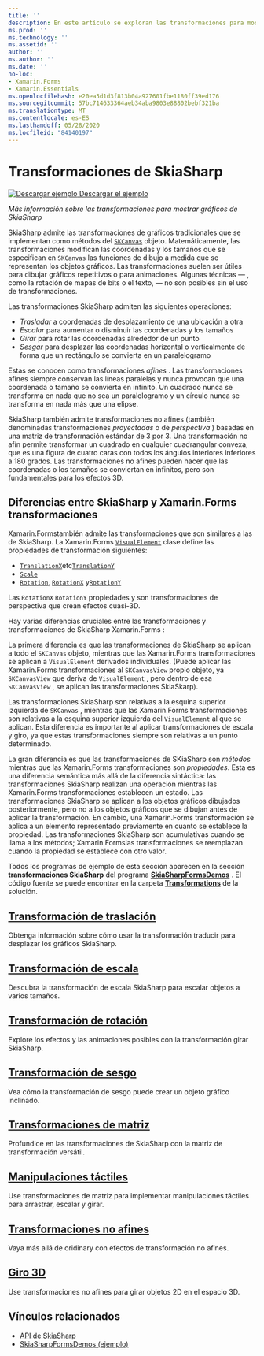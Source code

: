 ```yaml
---
title: ''
description: En este artículo se exploran las transformaciones para mostrar gráficos de SkiaSharp en Xamarin.Forms aplicaciones y se muestra con código de ejemplo.
ms.prod: ''
ms.technology: ''
ms.assetid: ''
author: ''
ms.author: ''
ms.date: ''
no-loc:
- Xamarin.Forms
- Xamarin.Essentials
ms.openlocfilehash: e20ea5d1d3f813b04a927601fbe1180ff39ed176
ms.sourcegitcommit: 57bc714633364aeb34aba9803e88802bebf321ba
ms.translationtype: MT
ms.contentlocale: es-ES
ms.lasthandoff: 05/28/2020
ms.locfileid: "84140197"
---
```

# <a name="skiasharp-transforms"></a>Transformaciones de SkiaSharp

[![Descargar ejemplo](~/media/shared/download.png) Descargar el ejemplo](https://docs.microsoft.com/samples/xamarin/xamarin-forms-samples/skiasharpforms-demos)

_Más información sobre las transformaciones para mostrar gráficos de SkiaSharp_

SkiaSharp admite las transformaciones de gráficos tradicionales que se implementan como métodos del [`SKCanvas`](xref:SkiaSharp.SKCanvas) objeto. Matemáticamente, las transformaciones modifican las coordenadas y los tamaños que se especifican en `SKCanvas` las funciones de dibujo a medida que se representan los objetos gráficos. Las transformaciones suelen ser útiles para dibujar gráficos repetitivos o para animaciones. Algunas técnicas &mdash; , como la rotación de mapas de bits o el texto, &mdash; no son posibles sin el uso de transformaciones.

Las transformaciones SkiaSharp admiten las siguientes operaciones:

- *Trasladar* a coordenadas de desplazamiento de una ubicación a otra
- *Escalar* para aumentar o disminuir las coordenadas y los tamaños
- *Girar* para rotar las coordenadas alrededor de un punto
- *Sesgar* para desplazar las coordenadas horizontal o verticalmente de forma que un rectángulo se convierta en un paralelogramo

Estas se conocen como transformaciones *afines* . Las transformaciones afines siempre conservan las líneas paralelas y nunca provocan que una coordenada o tamaño se convierta en infinito. Un cuadrado nunca se transforma en nada que no sea un paralelogramo y un círculo nunca se transforma en nada más que una elipse.

SkiaSharp también admite transformaciones no afines (también denominadas transformaciones *proyectadas* o de *perspectiva* ) basadas en una matriz de transformación estándar de 3 por 3. Una transformación no afín permite transformar un cuadrado en cualquier cuadrangular convexa, que es una figura de cuatro caras con todos los ángulos interiores inferiores a 180 grados. Las transformaciones no afines pueden hacer que las coordenadas o los tamaños se conviertan en infinitos, pero son fundamentales para los efectos 3D.

## <a name="differences-between-skiasharp-and-xamarinforms-transforms"></a>Diferencias entre SkiaSharp y Xamarin.Forms transformaciones

Xamarin.Formstambién admite las transformaciones que son similares a las de SkiaSharp. La Xamarin.Forms [`VisualElement`](xref:Xamarin.Forms.VisualElement) clase define las propiedades de transformación siguientes:

- [`TranslationX`](xref:Xamarin.Forms.VisualElement.TranslationX)etc[`TranslationY`](xref:Xamarin.Forms.VisualElement.TranslationY)
- [`Scale`](xref:Xamarin.Forms.VisualElement.Scale)
- [`Rotation`](xref:Xamarin.Forms.VisualElement.Rotation), [`RotationX`](xref:Xamarin.Forms.VisualElement.RotationX) y[`RotationY`](xref:Xamarin.Forms.VisualElement.RotationY)

Las `RotationX` `RotationY` propiedades y son transformaciones de perspectiva que crean efectos cuasi-3D.

Hay varias diferencias cruciales entre las transformaciones y transformaciones de SkiaSharp Xamarin.Forms :

La primera diferencia es que las transformaciones de SkiaSharp se aplican a todo el `SKCanvas` objeto, mientras que las Xamarin.Forms transformaciones se aplican a `VisualElement` derivados individuales. (Puede aplicar las Xamarin.Forms transformaciones al `SKCanvasView` propio objeto, ya `SKCanvasView` que deriva de `VisualElement` , pero dentro de esa `SKCanvasView` , se aplican las transformaciones SkiaSkarp).

Las transformaciones SkiaSharp son relativas a la esquina superior izquierda de `SKCanvas` , mientras que las Xamarin.Forms transformaciones son relativas a la esquina superior izquierda del `VisualElement` al que se aplican. Esta diferencia es importante al aplicar transformaciones de escala y giro, ya que estas transformaciones siempre son relativas a un punto determinado.

La gran diferencia es que las transformaciones de SKiaSharp son *métodos* mientras que las Xamarin.Forms transformaciones son *propiedades*. Esta es una diferencia semántica más allá de la diferencia sintáctica: las transformaciones SkiaSharp realizan una operación mientras las Xamarin.Forms transformaciones establecen un estado. Las transformaciones SkiaSharp se aplican a los objetos gráficos dibujados posteriormente, pero no a los objetos gráficos que se dibujan antes de aplicar la transformación. En cambio, una Xamarin.Forms transformación se aplica a un elemento representado previamente en cuanto se establece la propiedad. Las transformaciones SkiaSharp son acumulativas cuando se llama a los métodos; Xamarin.Formslas transformaciones se reemplazan cuando la propiedad se establece con otro valor.

Todos los programas de ejemplo de esta sección aparecen en la sección **transformaciones SkiaSharp** del programa [**SkiaSharpFormsDemos**](https://docs.microsoft.com/samples/xamarin/xamarin-forms-samples/skiasharpforms-demos) . El código fuente se puede encontrar en la carpeta [**Transformations**](https://github.com/xamarin/xamarin-forms-samples/tree/master/SkiaSharpForms/Demos/Demos/SkiaSharpFormsDemos/Transforms) de la solución.

## <a name="the-translate-transform"></a>[Transformación de traslación](translate.md)

Obtenga información sobre cómo usar la transformación traducir para desplazar los gráficos SkiaSharp.

## <a name="the-scale-transform"></a>[Transformación de escala](scale.md)

Descubra la transformación de escala SkiaSharp para escalar objetos a varios tamaños.

## <a name="the-rotate-transform"></a>[Transformación de rotación](rotate.md)

Explore los efectos y las animaciones posibles con la transformación girar SkiaSharp.

## <a name="the-skew-transform"></a>[Transformación de sesgo](skew.md)

Vea cómo la transformación de sesgo puede crear un objeto gráfico inclinado.

## <a name="matrix-transforms"></a>[Transformaciones de matriz](matrix.md)

Profundice en las transformaciones de SkiaSharp con la matriz de transformación versátil.

## <a name="touch-manipulations"></a>[Manipulaciones táctiles](touch.md)

Use transformaciones de matriz para implementar manipulaciones táctiles para arrastrar, escalar y girar.

## <a name="non-affine-transforms"></a>[Transformaciones no afines](non-affine.md)

Vaya más allá de oridinary con efectos de transformación no afines.

## <a name="3d-rotation"></a>[Giro 3D](3d-rotation.md)

Use transformaciones no afines para girar objetos 2D en el espacio 3D.

## <a name="related-links"></a>Vínculos relacionados

- [API de SkiaSharp](https://docs.microsoft.com/dotnet/api/skiasharp)
- [SkiaSharpFormsDemos (ejemplo)](https://docs.microsoft.com/samples/xamarin/xamarin-forms-samples/skiasharpforms-demos)
